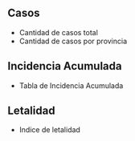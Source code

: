 ## Casos

* Cantidad de casos total
* Cantidad de casos por provincia


## Incidencia Acumulada

* Tabla de Incidencia Acumulada

## Letalidad

* Indice de letalidad 